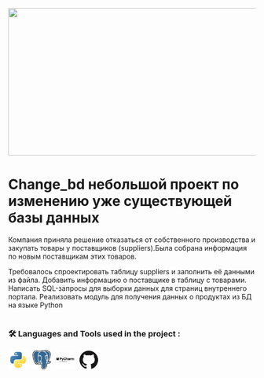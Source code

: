 <div align="center">
  <img src="https://media.giphy.com/media/l46Cy1rHbQ92uuLXa/giphy.gif" width="600" height="300"/>
</div>


#  Change_bd небольшой проект по изменению уже существующей базы данных

 Компания приняла решение отказаться от собственного производства и закупать товары у поставщиков (suppliers).Была собрана информация по новым поставщикам этих товаров.

Требовалось спроектировать таблицу suppliers и заполнить её данными из файла. Добавить информацию о поставщике в таблицу с товарами. Написать SQL-запросы для выборки данных для страниц внутреннего портала. Реализовать модуль для получения данных о продуктах из БД на языке Python

# 

###  :hammer_and_wrench: Languages and Tools used in the project :
<div>
  <img src ="https://github.com/devicons/devicon/blob/master/icons/python/python-original.svg" title="Python" alt="Python" width="40" height="40"/>&nbsp;
  <img src="https://github.com/devicons/devicon/blob/master/icons/postgresql/postgresql-original.svg" title="Postgresql"  alt="Postgresql" width="40" height="40"/>&nbsp;
  <img src="https://github.com/devicons/devicon/blob/master/icons/pycharm/pycharm-plain-wordmark.svg" title="Pycharm" alt="Pycharm" width="40" height="40"/>&nbsp;
  <img src="https://github.com/devicons/devicon/blob/master/icons/github/github-original.svg" title="Git" **alt="Git" width="40" height="40"/>
</div>

###

